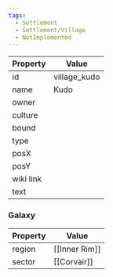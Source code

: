```yaml
---
tags:
  - Settlement
  - Settlement/Village
  - NotImplemented
---
```


| Property  | Value        |
| --------- | ------------ |
| id        | village_kudo |
| name      | Kudo         |
| owner     |              |
| culture   |              |
| bound     |              |
| type      |              |
| posX      |              |
| posY      |              |
| wiki link |              |
| text      |              |

### Galaxy
| Property | Value         |
| -------- | ------------- |
| region   | [[Inner Rim]] |
| sector   | [[Corvair]]   |
